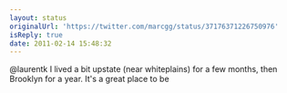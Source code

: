 ```yaml
---
layout: status
originalUrl: 'https://twitter.com/marcgg/status/37176371226750976'
isReply: true
date: 2011-02-14 15:48:32
---
```


@laurentk I lived a bit upstate (near whiteplains) for a few months, then Brooklyn for a year. It's a great place to be
